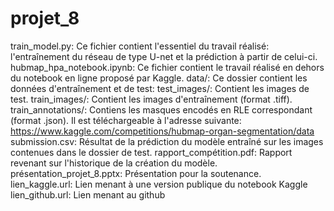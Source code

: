 # projet_8
train_model.py:
    Ce fichier contient l'essentiel du travail réalisé:
    l'entraînement du réseau de type U-net et la prédiction à
    partir de celui-ci.
hubmap_hpa_notebook.ipynb: 
    Ce fichier contient le travail réalisé en dehors du notebook en
    ligne proposé par Kaggle.
data/:
    Ce dossier contient les données d'entraînement et de test:
        test_images/:
            Contient les images de test.
        train_images/:
            Contient les images d'entraînement (format .tiff).
        train_annotations/:
            Contiens les masques encodés en RLE correspondant (format .json).
    Il est téléchargeable à l'adresse suivante: https://www.kaggle.com/competitions/hubmap-organ-segmentation/data
submission.csv:
    Résultat de la prédiction du modèle entraîné sur les images
    contenues dans le dossier de test.
rapport_compétition.pdf:
    Rapport revenant sur l'historique de la création 
    du modèle.
présentation_projet_8.pptx:
    Présentation pour la soutenance.
lien_kaggle.url:
    Lien menant à une version publique du notebook Kaggle
lien_github.url:
    Lien menant au github

